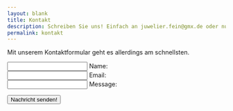```yaml
---
layout: blank
title: Kontakt
description: Schreiben Sie uns! Einfach an juwelier.fein@gmx.de oder nutzen Sie das unterstehende Kontaktformular. Natürlich erreichen Sie uns ebenfalls telefonisch unter der 06721 3087840.
permalink: kontakt
---
```


Mit unserem Kontaktformular geht es allerdings am schnellsten.


<form action="https://formspree.io/f/xpzklbyg" method="POST" autocomplete="off">


  <div class="form-control">
     <input type="name" required> 
      <label>Name:</label>
  </div>

  <div class="form-control">
    <input type="email" name="_replyto" required>
    <label>Email:</label>
  </div>

  <div class="form-control">
  <input name="message" type="textarea" required>
  <label>Message:</label>
  </div>

  <button class="submit--button" type="submit" value="Send">Nachricht senden!</button>
</form>
